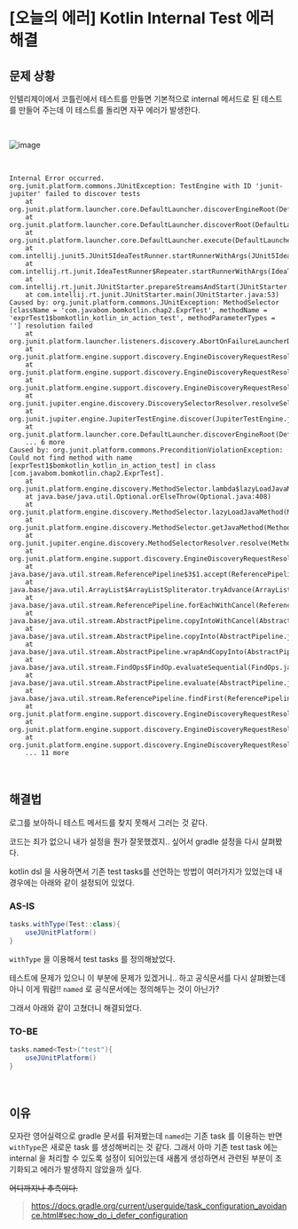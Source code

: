 # [오늘의 에러] Kotlin Internal Test 에러 해결

## 문제 상황

인텔리제이에서 코틀린에서 테스트를 만들면 기본적으로 internal 메서드로 된 테스트를 만들어 주는데 이 테스트를 돌리면 자꾸 에러가 발생한다.

<br/>

![image](https://user-images.githubusercontent.com/13347548/107380937-aa51f700-6b31-11eb-971d-9c2c4b00681f.png)

<br/>

```
Internal Error occurred.
org.junit.platform.commons.JUnitException: TestEngine with ID 'junit-jupiter' failed to discover tests
	at org.junit.platform.launcher.core.DefaultLauncher.discoverEngineRoot(DefaultLauncher.java:189)
	at org.junit.platform.launcher.core.DefaultLauncher.discoverRoot(DefaultLauncher.java:168)
	at org.junit.platform.launcher.core.DefaultLauncher.execute(DefaultLauncher.java:132)
	at com.intellij.junit5.JUnit5IdeaTestRunner.startRunnerWithArgs(JUnit5IdeaTestRunner.java:71)
	at com.intellij.rt.junit.IdeaTestRunner$Repeater.startRunnerWithArgs(IdeaTestRunner.java:33)
	at com.intellij.rt.junit.JUnitStarter.prepareStreamsAndStart(JUnitStarter.java:220)
	at com.intellij.rt.junit.JUnitStarter.main(JUnitStarter.java:53)
Caused by: org.junit.platform.commons.JUnitException: MethodSelector [className = 'com.javabom.bomkotlin.chap2.ExprTest', methodName = 'exprTest1$bomkotlin_kotlin_in_action_test', methodParameterTypes = ''] resolution failed
	at org.junit.platform.launcher.listeners.discovery.AbortOnFailureLauncherDiscoveryListener.selectorProcessed(AbortOnFailureLauncherDiscoveryListener.java:39)
	at org.junit.platform.engine.support.discovery.EngineDiscoveryRequestResolution.resolveCompletely(EngineDiscoveryRequestResolution.java:102)
	at org.junit.platform.engine.support.discovery.EngineDiscoveryRequestResolution.run(EngineDiscoveryRequestResolution.java:82)
	at org.junit.platform.engine.support.discovery.EngineDiscoveryRequestResolver.resolve(EngineDiscoveryRequestResolver.java:113)
	at org.junit.jupiter.engine.discovery.DiscoverySelectorResolver.resolveSelectors(DiscoverySelectorResolver.java:45)
	at org.junit.jupiter.engine.JupiterTestEngine.discover(JupiterTestEngine.java:69)
	at org.junit.platform.launcher.core.DefaultLauncher.discoverEngineRoot(DefaultLauncher.java:181)
	... 6 more
Caused by: org.junit.platform.commons.PreconditionViolationException: Could not find method with name [exprTest1$bomkotlin_kotlin_in_action_test] in class [com.javabom.bomkotlin.chap2.ExprTest].
	at org.junit.platform.engine.discovery.MethodSelector.lambda$lazyLoadJavaMethod$2(MethodSelector.java:176)
	at java.base/java.util.Optional.orElseThrow(Optional.java:408)
	at org.junit.platform.engine.discovery.MethodSelector.lazyLoadJavaMethod(MethodSelector.java:174)
	at org.junit.platform.engine.discovery.MethodSelector.getJavaMethod(MethodSelector.java:149)
	at org.junit.jupiter.engine.discovery.MethodSelectorResolver.resolve(MethodSelectorResolver.java:69)
	at org.junit.platform.engine.support.discovery.EngineDiscoveryRequestResolution.lambda$resolve$2(EngineDiscoveryRequestResolution.java:146)
	at java.base/java.util.stream.ReferencePipeline$3$1.accept(ReferencePipeline.java:195)
	at java.base/java.util.ArrayList$ArrayListSpliterator.tryAdvance(ArrayList.java:1632)
	at java.base/java.util.stream.ReferencePipeline.forEachWithCancel(ReferencePipeline.java:127)
	at java.base/java.util.stream.AbstractPipeline.copyIntoWithCancel(AbstractPipeline.java:502)
	at java.base/java.util.stream.AbstractPipeline.copyInto(AbstractPipeline.java:488)
	at java.base/java.util.stream.AbstractPipeline.wrapAndCopyInto(AbstractPipeline.java:474)
	at java.base/java.util.stream.FindOps$FindOp.evaluateSequential(FindOps.java:150)
	at java.base/java.util.stream.AbstractPipeline.evaluate(AbstractPipeline.java:234)
	at java.base/java.util.stream.ReferencePipeline.findFirst(ReferencePipeline.java:543)
	at org.junit.platform.engine.support.discovery.EngineDiscoveryRequestResolution.resolve(EngineDiscoveryRequestResolution.java:185)
	at org.junit.platform.engine.support.discovery.EngineDiscoveryRequestResolution.resolve(EngineDiscoveryRequestResolution.java:125)
	at org.junit.platform.engine.support.discovery.EngineDiscoveryRequestResolution.resolveCompletely(EngineDiscoveryRequestResolution.java:91)
	... 11 more
```

<br/>

## 해결법

로그를 보아하니 테스트 메서드를 찾지 못해서 그러는 것 같다. 

코드는 죄가 없으니 내가 설정을 뭔가 잘못했겠지.. 싶어서 gradle 설정을 다시 살펴봤다.

kotlin dsl 을 사용하면서 기존 test tasks를 선언하는 방법이 여러가지가 있었는데 내 경우에는 아래와 같이 설정되어 있었다.

### AS-IS

```groovy
tasks.withType(Test::class){
    useJUnitPlatform()
}
```

`withType` 을 이용해서 test tasks 를 정의해놨었다.

테스트에 문제가 있으니 이 부분에 문제가 있겠거니.. 하고 공식문서를 다시 살펴봤는데 아니 이게 뭐람!! `named` 로 공식문서에는 정의해두는 것이 아닌가?

그래서 아래와 같이 고쳤더니 해결되었다.

### TO-BE

```groovy
tasks.named<Test>("test"){
    useJUnitPlatform()
}
```



<br/>

## 이유

모자란 영어실력으로 gradle 문서를 뒤져봤는데 `named`는 기존 task 를 이용하는 반면 `withType`은 새로운 task 를 생성해버리는 것 같다. 그래서 아마 기존 test task 에는 internal 을 처리할 수 있도록 설정이 되어있는데 새롭게 생성하면서 관련된 부분이 초기화되고 에러가 발생하지 않았을까 싶다.

~~어디까지나 추측이다.~~

> https://docs.gradle.org/current/userguide/task_configuration_avoidance.html#sec:how_do_i_defer_configuration
